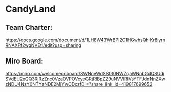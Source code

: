 # CandyLand

## Team Charter: 
https://docs.google.com/document/d/1LH8W43WrBPI2C1HGwhsQhiKr8iyrnRNAXFf2wgNVEtI/edit?usp=sharing

## Miro Board: 
https://miro.com/welcomeonboard/SWNneWdSS0t0NWZqaWNnbGdQSUdiSVdEU2xQQ3RjRzZnc0Vza0VPOVcyeGRtRlBpZ29uNVVIRlVsYTFJdnNnZXwzNDU4NzY0NTYzNDE2MjYwODczfDI=?share_link_id=419817699652
